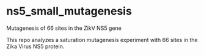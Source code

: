 # ns5_small_mutagenesis
Mutagenesis of 66 sites in the ZikV NS5 gene

This repo analyzes a saturation mutagenesis experiment with 66 sites in the Zika Virus NS5 protein.
